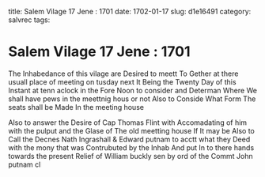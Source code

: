 title: Salem Vilage 17 Jene : 1701
date: 1702-01-17
slug: d1e16491
category: salvrec
tags: 


<div markdown class="doc" id="d1e16491">


# Salem Vilage 17 Jene : 1701

The Inhabedance of this vilage are Desired to meett To Gether at there usuall place of meeting on tusday next It Being the Twenty Day of this Instant at tenn aclock in the Fore Noon to consider and Determan Where We shall have pews in the meettnig hous or not Also to Conside What Form The seats shall be Made In the meeting house

Also to answer the Desire of Cap Thomas Flint with Accomadating of him with the pulput and the Glase of The old meetting house If It may be Also to Call the Decnes Nath Ingrashall & Edward putnam to acctt what they Deed with the mony that was Contrubuted by the Inhab And put In to there hands towards the present Relief of William buckly sen by ord of the Commt John putnam cl
</div>